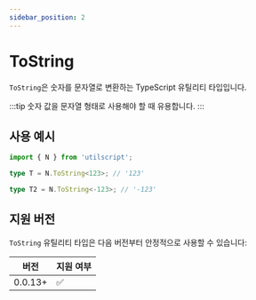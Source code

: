 ```yaml
---
sidebar_position: 2
---
```


# ToString

`ToString`은 숫자를 문자열로 변환하는 TypeScript 유틸리티 타입입니다.

:::tip
숫자 값을 문자열 형태로 사용해야 할 때 유용합니다.
:::

## 사용 예시

```ts
import { N } from 'utilscript';

type T = N.ToString<123>; // '123'

type T2 = N.ToString<-123>; // '-123'
```

## 지원 버전

`ToString` 유틸리티 타입은 다음 버전부터 안정적으로 사용할 수 있습니다:

| 버전    | 지원 여부 |
| ------- | --------- |
| 0.0.13+ | ✅        |
